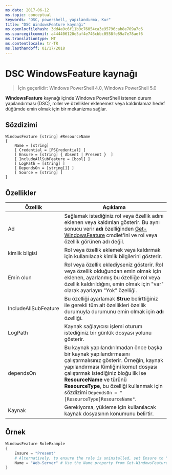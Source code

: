 ```yaml
---
ms.date: 2017-06-12
ms.topic: conceptual
keywords: "DSC, powershell, yapılandırma, Kur"
title: "DSC WindowsFeature kaynağı"
ms.openlocfilehash: 3dd4a9c6f11b0c76054ca3e95796cab8e709a7c6
ms.sourcegitcommit: a444406120e5af4e746cbbc0558fe89a7e78aef6
ms.translationtype: MT
ms.contentlocale: tr-TR
ms.lasthandoff: 01/17/2018
---
```

# <a name="dsc-windowsfeature-resource"></a>DSC WindowsFeature kaynağı

> İçin geçerlidir: Windows PowerShell 4.0, Windows PowerShell 5.0

**WindowsFeature** kaynağı içinde Windows PowerShell istenen durum yapılandırması (DSC), roller ve özellikler eklenemez veya kaldırılamaz hedef düğümde emin olmak için bir mekanizma sağlar.

## <a name="syntax"></a>Sözdizimi

```
WindowsFeature [string] #ResourceName
{
    Name = [string]
    [ Credential = [PSCredential] ]
    [ Ensure = [string] { Absent | Present }  ]
    [ IncludeAllSubFeature = [bool] ]
    [ LogPath = [string] ]
    [ DependsOn = [string[]] ]
    [ Source = [string] ]
}
```

## <a name="properties"></a>Özellikler

|  Özellik  |  Açıklama   | 
|---|---| 
| Ad| Sağlamak istediğiniz rol veya özellik adını eklenen veya kaldırılan gösterir. Bu aynı sonucu verir __adı__ özelliğinden [Get-WindowsFeature](/powershell/module/servermanager/Get-WindowsFeature) cmdlet'ini ve rol veya özellik görünen adı değil.| 
| kimlik bilgisi| Rol veya özellik eklemek veya kaldırmak için kullanılacak kimlik bilgilerini gösterir.| 
| Emin olun| Rol veya özellik eklediyseniz gösterir. Rol veya özellik olduğundan emin olmak için eklenen, ayarlanmış bu özelliğe rol veya özellik kaldırıldığını, emin olmak için "var" olarak ayarlayın "Yok" özelliği.| 
| IncludeAllSubFeature| Bu özelliği ayarlamak __$true__ belirttiğiniz ile gerekli tüm alt özellikleri özellik durumuyla durumunu emin olmak için __adı__ özelliği.| 
| LogPath| Kaynak sağlayıcısı işlemi oturum istediğiniz bir günlük dosyası yolunu gösterir.| 
| dependsOn| Bu kaynak yapılandırılmadan önce başka bir kaynak yapılandırmasını çalıştırmalısınız gösterir. Örneğin, kaynak yapılandırması Kimliğini komut dosyası çalıştırmak istediğiniz bloğu ilk ise __ResourceName__ ve türünü __ResourceType__, bu özelliği kullanmak için sözdizimi `DependsOn = "[ResourceType]ResourceName"`.| 
| Kaynak| Gerekiyorsa, yükleme için kullanılacak kaynak dosyasının konumunu belirtir.| 

## <a name="example"></a>Örnek
```powershell
WindowsFeature RoleExample
{
    Ensure = "Present" 
    # Alternatively, to ensure the role is uninstalled, set Ensure to "Absent"
    Name = "Web-Server" # Use the Name property from Get-WindowsFeature  
}
```

